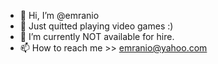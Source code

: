 - 👋  Hi, I’m @emranio
- 👀  Just quitted playing video games :)
- 🌱  I’m currently NOT available for hire.
- 📫  How to reach me >> emranio@yahoo.com

<!---
emranio/emranio is a ✨ special ✨ repository because its `README.md` (this file) appears on your GitHub profile.
You can click the Preview link to take a look at your changes.
--->
